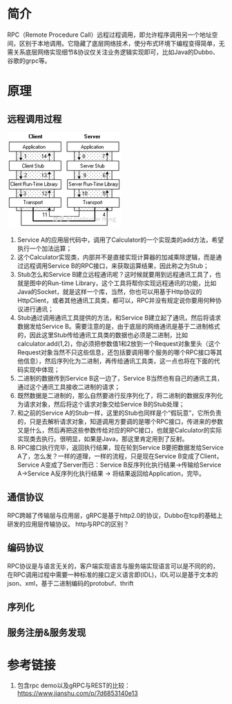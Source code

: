 # 简介
RPC（Remote Procedure Call）远程过程调用，即允许程序调用另一个地址空间，区别于本地调用。它隐藏了底层网络技术，使分布式环境下编程变得简单，无需关系底层网络实现细节&协议仅关注业务逻辑实现即可，比如Java的Dubbo、谷歌的grpc等。
# 原理
## 远程调用过程
![Image](/Pictures/rpc.png)

1. Service A的应用层代码中，调用了Calculator的一个实现类的add方法，希望执行一个加法运算；
2. 这个Calculator实现类，内部并不是直接实现计算器的加减乘除逻辑，而是通过远程调用Service B的RPC接口，来获取运算结果，因此称之为Stub；
3. Stub怎么和Service B建立远程通讯呢？这时候就要用到远程通讯工具了，也就是图中的Run-time Library，这个工具将帮你实现远程通讯的功能，比如Java的Socket，就是这样一个库，当然，你也可以用基于Http协议的HttpClient，或者其他通讯工具类，都可以，RPC并没有规定说你要用何种协议进行通讯；
4. Stub通过调用通讯工具提供的方法，和Service B建立起了通讯，然后将请求数据发给Service B。需要注意的是，由于底层的网络通讯是基于二进制格式的，因此这里Stub传给通讯工具类的数据也必须是二进制，比如calculator.add(1,2)，你必须把参数值1和2放到一个Request对象里头（这个Request对象当然不只这些信息，还包括要调用哪个服务的哪个RPC接口等其他信息），然后序列化为二进制，再传给通讯工具类，这一点也将在下面的代码实现中体现；
5. 二进制的数据传到Service B这一边了，Service B当然也有自己的通讯工具，通过这个通讯工具接收二进制的请求；
6. 既然数据是二进制的，那么自然要进行反序列化了，将二进制的数据反序列化为请求对象，然后将这个请求对象交给Service B的Stub处理；
7. 和之前的Service A的Stub一样，这里的Stub也同样是个“假玩意”，它所负责的，只是去解析请求对象，知道调用方要调的是哪个RPC接口，传进来的参数又是什么，然后再把这些参数传给对应的RPC接口，也就是Calculator的实际实现类去执行。很明显，如果是Java，那这里肯定用到了反射。
8. RPC接口执行完毕，返回执行结果，现在轮到Service B要把数据发给Service A了，怎么发？一样的道理，一样的流程，只是现在Service B变成了Client，Service A变成了Server而已：Service B反序列化执行结果->传输给Service A->Service A反序列化执行结果 -> 将结果返回给Application，完毕。

## 通信协议
RPC跨越了传输层与应用层，gRPC是基于http2.0的协议，Dubbo在tcp的基础上研发的应用层传输协议。
http与RPC的区别？

## 编码协议
RPC协议是与语言无关的，客户端实现语言与服务端实现语言可以是不同的的，在RPC调用过程中需要一种标准的接口定义语言即(IDL)，IDL可以是基于文本的json、xml，基于二进制编码的protobuf、thrift

## 序列化

## 服务注册&服务发现

# 参考链接
1. 包含rpc demo以及gRPC与REST的比较： https://www.jianshu.com/p/7d6853140e13
